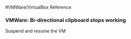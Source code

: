 #VMWare/VirtualBox Reference

### VMWare: Bi-directional clipboard stops working
Suspend and resume the VM